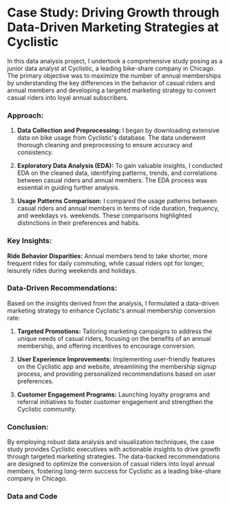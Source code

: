 # Case Study: Driving Growth through Data-Driven Marketing Strategies at Cyclistic

In this data analysis project, I undertook a comprehensive study posing as a junior data analyst at Cyclistic, a leading bike-share company in Chicago. The primary objective was to maximize the number of annual memberships by understanding the key differences in the behavior of casual riders and annual members and developing a targeted marketing strategy to convert casual riders into loyal annual subscribers.

### Approach:

1. **Data Collection and Preprocessing:** I began by downloading extensive data on bike usage from Cyclistic's database. The data underwent thorough cleaning and preprocessing to ensure accuracy and consistency.

2. **Exploratory Data Analysis (EDA):** To gain valuable insights, I conducted EDA on the cleaned data, identifying patterns, trends, and correlations between casual riders and annual members. The EDA process was essential in guiding further analysis.

3. **Usage Patterns Comparison:** I compared the usage patterns between casual riders and annual members in terms of ride duration, frequency, and weekdays vs. weekends. These comparisons highlighted distinctions in their preferences and habits.

### Key Insights:

**Ride Behavior Disparities:** Annual members tend to take shorter, more frequent rides for daily commuting, while casual riders opt for longer, leisurely rides during weekends and holidays.

### Data-Driven Recommendations:

Based on the insights derived from the analysis, I formulated a data-driven marketing strategy to enhance Cyclistic's annual membership conversion rate:

1. **Targeted Promotions:** Tailoring marketing campaigns to address the unique needs of casual riders, focusing on the benefits of an annual membership, and offering incentives to encourage conversion.

2. **User Experience Improvements:** Implementing user-friendly features on the Cyclistic app and website, streamlining the membership signup process, and providing personalized recommendations based on user preferences.

3. **Customer Engagement Programs:** Launching loyalty programs and referral initiatives to foster customer engagement and strengthen the Cyclistic community.

### Conclusion:

By employing robust data analysis and visualization techniques, the case study provides Cyclistic executives with actionable insights to drive growth through targeted marketing strategies. The data-backed recommendations are designed to optimize the conversion of casual riders into loyal annual members, fostering long-term success for Cyclistic as a leading bike-share company in Chicago.

### Data and Code

